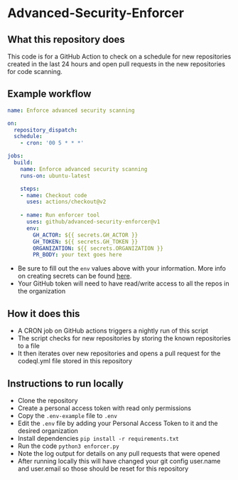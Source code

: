 # Advanced-Security-Enforcer

## What this repository does
This code is for a GitHub Action to check on a schedule for new repositories created in the last 24 hours and open pull requests in the new repositories for code scanning.

## Example workflow
```yaml
name: Enforce advanced security scanning

on:
  repository_dispatch:
  schedule:
    - cron: '00 5 * * *'

jobs:
  build:
    name: Enforce advanced security scanning
    runs-on: ubuntu-latest

    steps:
    - name: Checkout code
      uses: actions/checkout@v2
    
    - name: Run enforcer tool
      uses: github/advanced-security-enforcer@v1
      env:
        GH_ACTOR: ${{ secrets.GH_ACTOR }}
        GH_TOKEN: ${{ secrets.GH_TOKEN }}
        ORGANIZATION: ${{ secrets.ORGANIZATION }}
        PR_BODY: your text goes here
```
- Be sure to fill out the `env` values above with your information. More info on creating secrets can be found [here](https://docs.github.com/en/actions/security-guides/encrypted-secrets).
- Your GitHub token will need to have read/write access to all the repos in the organization

## How it does this
- A CRON job on GitHub actions triggers a nightly run of this script
- The script checks for new repositories by storing the known repositories to a file
- It then iterates over new repositories and opens a pull request for the codeql.yml file stored in this repository

## Instructions to run locally
- Clone the repository
- Create a personal access token with read only permissions
- Copy the `.env-example` file to `.env`
- Edit the `.env` file by adding your Personal Access Token to it and the desired organization
- Install dependencies `pip install -r requirements.txt`
- Run the code `python3 enforcer.py`
- Note the log output for details on any pull requests that were opened
- After running locally this will have changed your git config user.name and user.email so those should be reset for this repository
